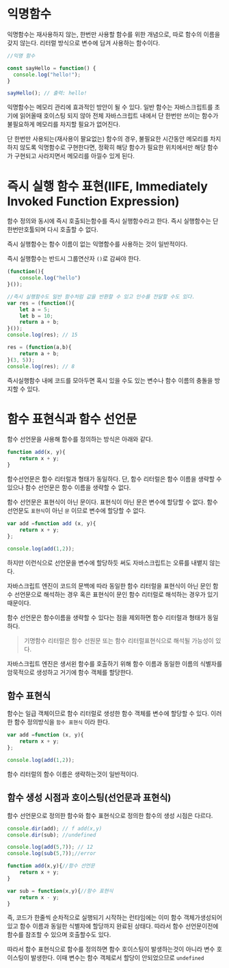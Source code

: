 # 익명함수

익명함수는 재사용하지 않는, 한번만 사용할 함수를 위한 개념으로, 따로 함수의 이름을 갖지 않는다. 리터럴 방식으로 변수에 담겨 사용하는 함수이다.

```js
//익명 함수

const sayHello = function() {
  console.log("hello!");
}

sayHello(); // 출력: hello!
```
익명함수는 메모리 관리에 효과적인 방안이 될 수 있다. 일반 함수는 자바스크립트를 초기에 읽어올때 호이스팅 되지 않아 전체 자바스크립트 내에서 단 한번만 쓰이는 함수가 불필요하게 메모리를 차지할 필요가 없어진다.

단 한번만 사용되는(재사용이 팔요없는) 함수의 경우, 불필요한 시간동안 메모리를 차지하지 않도록 익명함수로 구현한다면, 정확히 해당 함수가 필요한 위치에서만 해당 함수가 구현되고 사라지면서 메모리를 아낄수 있게 된다.

# 즉시 실행 함수 표현(IIFE, Immediately Invoked Function Expression)

함수 정의와 동시에 즉시 호출되는함수를 즉시 실행함수라고 한다. 즉시 실행함수는 단 한번만호툴되며 다시 호출할 수 없다.

즉시 실행함수는 함수 이름이 없는 익명함수를 사용하는 것이 일반적이다. 

즉시 실행함수는 반드시 그룹연산자 `()`로 감싸야 한다. 

```js
(function(){
    console.log("hello")
}());

//즉시 실행함수도 일반 함수처럼 값을 반환할 수 있고 인수를 전달할 수도 있다.
var res = (function(){
    let a = 5;
    let b = 10;
    return a + b;
}());
console.log(res); // 15

res = (function(a,b){
    return a + b;
}(3, 5));
console.log(res); // 8
```

즉시실행함수 내에 코드를 모아두면 혹시 있을 수도 있는 변수나 함수 이름의 충돌을 방지할 수 있다.

# 함수 표현식과 함수 선언문

함수 선언문을 사용해 함수를 정의하는 방식은 아래와 같다. 
```js
function add(x, y){
    return x + y;
}
```
함수선언문은 함수 리터럴과 형태가 동일하다. 단, 함수 리터럴은 함수 이름을 생략할 수 있으나 함수 선언문은 함수 이름을 생략할 수 없다. 

함수 선언문은 표현식이 아닌 문이다. 표현식이 아닌 문은 변수에 할당할 수 없다. 함수 선언문도 `표현식`이 아닌 `문` 이므로 변수에 할당할 수 없다.

```js
var add =function add (x, y){
    return x + y;
};

console.log(add(1,2));
```

하지만 이런식으로 선언문을 변수에 할당하듯 써도 자바스크립트는 오류를 내뱉지 않는다. 

자바스크립트 엔진이 코드의 문백에 따라 동일한 함수 리터럴을 표현식이 아닌 문인 함수 선언문으로 해석하는 경우 혹은 표현식이 문인 함수 리터럴로 해석하는 경우가 있기 때문이다.

함수 선언문은 함수이름을 생략할 수 있다는 점을 제외하면 함수 리터럴과 형태가 동일하다. 
> 기명함수 리터럴은 함수 선원문 또는 함수 리터럴표현식으로 해석될 가능성이 있다.

자바스크립트 엔진은 생서왼 함수를 호출하기 위해 함수 이름과 동일한 이름의 식별자를 암묵적으로 생성하고 거기에 함수 객체를 할당한다.

## 함수 표현식

함수는 일급 객체이므로 함수 리터럴로 생성한 함수 객체를 변수에 할당할 수 있다. 이러한 함수 정의방식을 `함수 표현식` 이라 한다. 

```js
var add =function (x, y){
    return x + y;
};

console.log(add(1,2));
```

함수 리터럴의 함수 이름은 생략하는것이 일반적이다. 

## 함수 생성 시점과 호이스팅(선언문과 표현식)

함수 선언문으로 정의한 함수와 함수 표현식으로 정의한 함수의 생성 시점은 다르다.

```js
console.dir(add); // f add(x,y)
console.dir(sub); //undefined

console.log(add(5,7)); // 12
console.log(sub(5,7));//error

function add(x,y){//함수 선언문
    return x + y;
}

var sub = function(x,y){//함수 표현식
    return x - y;
}
```

즉, 코드가 한줄씩 순차적으로 실행되기 시작하는 런타임에는 이미 함수 객체가생성되어 있고 함수 이름과 동일한 식별자에 할당까지 완료된 상태다.
따라서 함수 선언문이전에 함수를 참조할 수 있으며 호출할수도 있다. 

따라서 함수 표현식으로 함수를 정의하면 함수 호이스팅이 발생하는것이 아니라 변수 호이스팅이 발생한다. 이때 변수는 함수 객체로서 할당이 안되었으므로 `undefined`
